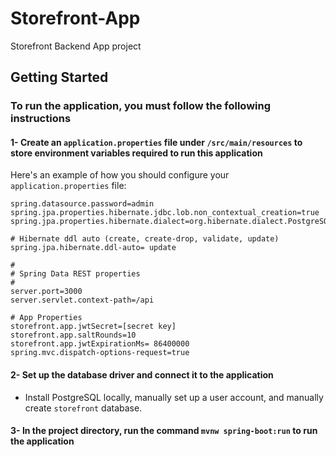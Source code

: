 # Storefront-App

Storefront Backend App project

## Getting Started

### To run the application, you must follow the following instructions

#### 1- Create an `application.properties` file under `/src/main/resources` to store environment variables required to run this application

Here's an example of how you should configure your `application.properties` file:

```
spring.datasource.password=admin
spring.jpa.properties.hibernate.jdbc.lob.non_contextual_creation=true
spring.jpa.properties.hibernate.dialect=org.hibernate.dialect.PostgreSQLDialect

# Hibernate ddl auto (create, create-drop, validate, update)
spring.jpa.hibernate.ddl-auto= update

#
# Spring Data REST properties
#
server.port=3000
server.servlet.context-path=/api

# App Properties
storefront.app.jwtSecret=[secret key]
storefront.app.saltRounds=10
storefront.app.jwtExpirationMs= 86400000
spring.mvc.dispatch-options-request=true
```

#### 2- Set up the database driver and connect it to the application

- Install PostgreSQL locally, manually set up a user account, and manually create `storefront` database.

#### 3- In the project directory, run the command `mvnw spring-boot:run` to run the application
